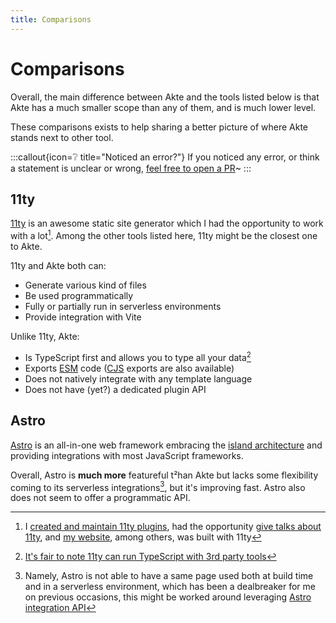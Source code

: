 ```yaml
---
title: Comparisons
---
```


# Comparisons

Overall, the main difference between Akte and the tools listed below is that Akte has a much smaller scope than any of them, and is much lower level.

These comparisons exists to help sharing a better picture of where Akte stands next to other tool.

:::callout{icon=❔ title="Noticed an error?"}
If you noticed any error, or think a statement is unclear or wrong, [feel free to open a PR](https://github.com/lihbr/akte/pulls?q=is%3Apr+is%3Aopen+sort%3Aupdated-desc)~
:::

## 11ty

[11ty](https://11ty.dev) is an awesome static site generator which I had the opportunity to work with a lot[^1]. Among the other tools listed here, 11ty might be the closest one to Akte.

11ty and Akte both can:
- Generate various kind of files
- Be used programmatically
- Fully or partially run in serverless environments
- Provide integration with Vite

Unlike 11ty, Akte:
- Is TypeScript first and allows you to type all your data[^2]
- Exports [ESM](https://nodejs.org/api/esm.html) code ([CJS](https://nodejs.org/api/modules.html) exports are also available)
- Does not natively integrate with any template language
- Does not have (yet?) a dedicated plugin API

## Astro

[Astro](https://astro.build) is an all-in-one web framework embracing the [island architecture](https://jasonformat.com/islands-architecture) and providing integrations with most JavaScript frameworks.

Overall, Astro is **much more** featureful t²han Akte but lacks some flexibility coming to its serverless integrations[^3], but it's improving fast. Astro also does not seem to offer a programmatic API.

[^1]: I [created and maintain 11ty plugins](https://github.com/prismicio-community/eleventy-plugin-prismic), had the opportunity [give talks about 11ty](https://lihbr.com/talks/11ties/integrating-11ty-with-a-cms-and-making-it-cool-to-use), and [my website](https://lihbr.com), among others, was built with 11ty
[^2]: [It's fair to note 11ty can run TypeScript with 3rd party tools](https://gist.github.com/zachleat/b274ee939759b032bc320be1a03704a2)
[^3]: Namely, Astro is not able to have a same page used both at build time and in a serverless environment, which has been a dealbreaker for me on previous occasions, this might be worked around leveraging [Astro integration API](https://docs.astro.build/en/reference/integrations-reference)
